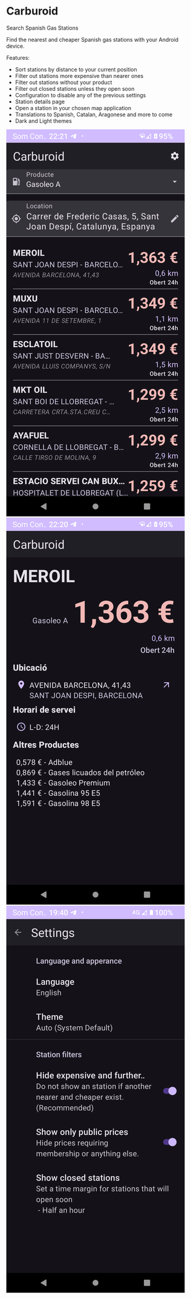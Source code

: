# Carburoid

Search Spanish Gas Stations

Find the nearest and cheaper Spanish gas stations with your Android device.

Features:

- Sort stations by distance to your current position
- Filter out stations more expensive than nearer ones
- Filter out stations without your product
- Filter out closed stations unless they open soon
- Configuration to disable any of the previous settings
- Station details page
- Open a station in your chosen map application
- Translations to Spanish, Catalan, Aragonese and more to come
- Dark and Light themes

![Gas station list](media/01-gas-station-list-dark.png)
![Gas station details](media/02-gas-station-detail.png)
![Settings](media/03-settings.png)
